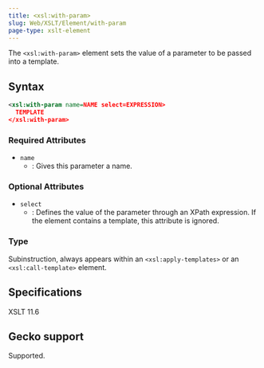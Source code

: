 ```yaml
---
title: <xsl:with-param>
slug: Web/XSLT/Element/with-param
page-type: xslt-element
---
```




The `<xsl:with-param>` element sets the value of a parameter to be passed into a template.

## Syntax

```xml
<xsl:with-param name=NAME select=EXPRESSION>
  TEMPLATE
</xsl:with-param>
```

### Required Attributes

- `name`
  - : Gives this parameter a name.

### Optional Attributes

- `select`
  - : Defines the value of the parameter through an XPath expression. If the element contains a template, this attribute is ignored.

### Type

Subinstruction, always appears within an `<xsl:apply-templates>` or an `<xsl:call-template>` element.

## Specifications

XSLT 11.6

## Gecko support

Supported.
